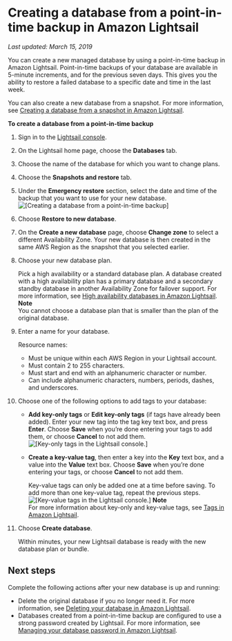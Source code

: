 # Creating a database from a point\-in\-time backup in Amazon Lightsail<a name="amazon-lightsail-creating-a-database-from-point-in-time-backup"></a>

 *Last updated: March 15, 2019* 

You can create a new managed database by using a point\-in\-time backup in Amazon Lightsail\. Point\-in\-time backups of your database are available in 5\-minute increments, and for the previous seven days\. This gives you the ability to restore a failed database to a specific date and time in the last week\.

You can also create a new database from a snapshot\. For more information, see [Creating a database from a snapshot in Amazon Lightsail](amazon-lightsail-creating-a-database-from-snapshot.md)\.

**To create a database from a point\-in\-time backup**

1. Sign in to the [Lightsail console](https://lightsail.aws.amazon.com/)\.

1. On the Lightsail home page, choose the **Databases** tab\.

1. Choose the name of the database for which you want to change plans\.

1. Choose the **Snapshots and restore** tab\.

1. Under the **Emergency restore** section, select the date and time of the backup that you want to use for your new database\.  
![\[Creating a database from a point-in-time backup\]](https://d9yljz1nd5001.cloudfront.net/en_us/aa4810f664dabff907209ee92babaa14/images/amazon-lightsail-create-new-database-from-emergency-restore.png)

1. Choose **Restore to new database**\.

1. On the **Create a new database** page, choose **Change zone** to select a different Availability Zone\. Your new database is then created in the same AWS Region as the snapshot that you selected earlier\.

1. Choose your new database plan\.

   Pick a high availability or a standard database plan\. A database created with a high availability plan has a primary database and a secondary standby database in another Availability Zone for failover support\. For more information, see [High availability databases in Amazon Lightsail](amazon-lightsail-high-availability-databases.md)\.
**Note**  
You cannot choose a database plan that is smaller than the plan of the original database\.

1. Enter a name for your database\.

   Resource names:
   + Must be unique within each AWS Region in your Lightsail account\.
   + Must contain 2 to 255 characters\.
   + Must start and end with an alphanumeric character or number\.
   + Can include alphanumeric characters, numbers, periods, dashes, and underscores\.

1. Choose one of the following options to add tags to your database:
   + **Add key\-only tags** or **Edit key\-only tags** \(if tags have already been added\)\. Enter your new tag into the tag key text box, and press **Enter**\. Choose **Save** when you’re done entering your tags to add them, or choose **Cancel** to not add them\.  
![\[Key-only tags in the Lightsail console.\]](https://d9yljz1nd5001.cloudfront.net/en_us/aa4810f664dabff907209ee92babaa14/images/amazon-lightsail-key-only-tags.png)
   + **Create a key\-value tag**, then enter a key into the **Key** text box, and a value into the **Value** text box\. Choose **Save** when you’re done entering your tags, or choose **Cancel** to not add them\.

     Key\-value tags can only be added one at a time before saving\. To add more than one key\-value tag, repeat the previous steps\.  
![\[Key-value tags in the Lightsail console.\]](https://d9yljz1nd5001.cloudfront.net/en_us/aa4810f664dabff907209ee92babaa14/images/amazon-lightsail-key-value-tag.png)
**Note**  
For more information about key\-only and key\-value tags, see [Tags in Amazon Lightsail](amazon-lightsail-tags.md)\.

1. Choose **Create database**\.

   Within minutes, your new Lightsail database is ready with the new database plan or bundle\.

## Next steps<a name="creating-a-database-from-point-in-time-backup-next-steps"></a>

Complete the following actions after your new database is up and running:
+ Delete the original database if you no longer need it\. For more information, see [Deleting your database in Amazon Lightsail](amazon-lightsail-deleting-your-database.md)\.
+ Databases created from a point\-in\-time backup are configured to use a strong password created by Lightsail\. For more information, see [Managing your database password in Amazon Lightsail](amazon-lightsail-managing-database-password.md)\.